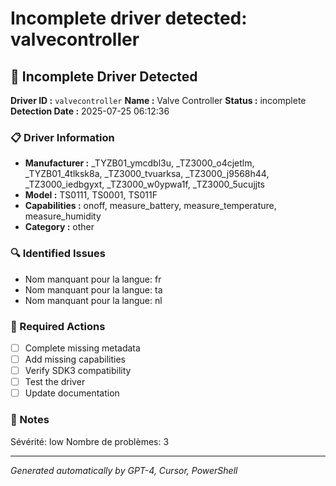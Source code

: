 # Incomplete driver detected: valvecontroller

## 🚨 Incomplete Driver Detected

**Driver ID :** `valvecontroller`
**Name :** Valve Controller
**Status :** incomplete
**Detection Date :** 2025-07-25 06:12:36

### 📋 Driver Information
- **Manufacturer :** _TYZB01_ymcdbl3u, _TZ3000_o4cjetlm, _TYZB01_4tlksk8a, _TZ3000_tvuarksa, _TZ3000_j9568h44, _TZ3000_iedbgyxt, _TZ3000_w0ypwa1f, _TZ3000_5ucujjts
- **Model :** TS0111, TS0001, TS011F
- **Capabilities :** onoff, measure_battery, measure_temperature, measure_humidity
- **Category :** other

### 🔍 Identified Issues
- Nom manquant pour la langue: fr
- Nom manquant pour la langue: ta
- Nom manquant pour la langue: nl

### 🎯 Required Actions
- [ ] Complete missing metadata
- [ ] Add missing capabilities
- [ ] Verify SDK3 compatibility
- [ ] Test the driver
- [ ] Update documentation

### 📝 Notes
Sévérité: low
Nombre de problèmes: 3

---
*Generated automatically by GPT-4, Cursor, PowerShell*


